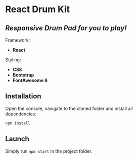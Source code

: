 # React Drum Kit
## _Responsive Drum Pad for you to play!_

Framework:
- **React**

Styling:
- **CSS**
- **Bootstrap**
- **FontAwesome 6**

## Installation

Open the console, navigate to the cloned folder and install all dependencies:
```sh
npm install
```

## Launch
Simply run ```npm start``` in the project folder.
